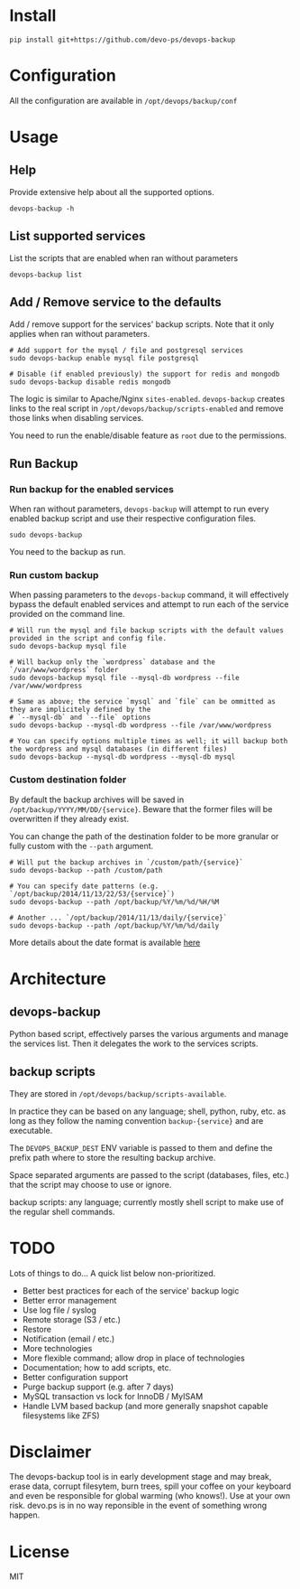# Install

```
pip install git+https://github.com/devo-ps/devops-backup
```

# Configuration

All the configuration are available in `/opt/devops/backup/conf`

# Usage

## Help

Provide extensive help about all the supported options.

```
devops-backup -h
```

## List supported services

List the scripts that are enabled when ran without parameters

```
devops-backup list 
```

## Add / Remove service to the defaults

Add / remove support for the services' backup scripts. Note that it only applies when ran without parameters.

```
# Add support for the mysql / file and postgresql services
sudo devops-backup enable mysql file postgresql

# Disable (if enabled previously) the support for redis and mongodb
sudo devops-backup disable redis mongodb
```

The logic is similar to Apache/Nginx `sites-enabled`. `devops-backup` creates links to the real script in `/opt/devops/backup/scripts-enabled` and remove those links when disabling services.

You need to run the enable/disable feature as `root` due to the permissions.

## Run Backup

### Run backup for the enabled services

When ran without parameters, `devops-backup` will attempt to run every enabled backup script and use their respective configuration files.

```
sudo devops-backup
```

You need to the backup as run.

### Run custom backup

When passing parameters to the `devops-backup` command, it will effectively bypass the default enabled services and attempt to run each of the service provided on the command line.

```
# Will run the mysql and file backup scripts with the default values provided in the script and config file.
sudo devops-backup mysql file

# Will backup only the `wordpress` database and the `/var/www/wordpress` folder
sudo devops-backup mysql file --mysql-db wordpress --file /var/www/wordpress

# Same as above; the service `mysql` and `file` can be ommitted as they are implicitely defined by the 
# `--mysql-db` and `--file` options
sudo devops-backup --mysql-db wordpress --file /var/www/wordpress

# You can specify options multiple times as well; it will backup both the wordpress and mysql databases (in different files)
sudo devops-backup --mysql-db wordpress --mysql-db mysql
```

### Custom destination folder

By default the backup archives will be saved in `/opt/backup/YYYY/MM/DD/{service}`. Beware that the former files will be overwritten if they already exist.

You can change the path of the destination folder to be more granular or fully custom with the `--path` argument.

```
# Will put the backup archives in `/custom/path/{service}`
sudo devops-backup --path /custom/path

# You can specify date patterns (e.g. `/opt/backup/2014/11/13/22/53/{service}`)
sudo devops-backup --path /opt/backup/%Y/%m/%d/%H/%M

# Another ... `/opt/backup/2014/11/13/daily/{service}`
sudo devops-backup --path /opt/backup/%Y/%m/%d/daily
```

More details about the date format is available [here](https://docs.python.org/2/library/datetime.html#strftime-and-strptime-behavior)

# Architecture

## devops-backup

Python based script, effectively parses the various arguments and manage the services list. Then it delegates the work to the services scripts.

## backup scripts

They are stored in `/opt/devops/backup/scripts-available`.

In practice they can be based on any language; shell, python, ruby, etc. as long as they follow the naming convention `backup-{service}` and are executable.

The `DEVOPS_BACKUP_DEST` ENV variable is passed to them and define the prefix path where to store the resulting backup archive.

Space separated arguments are passed to the script (databases, files, etc.) that the script may choose to use or ignore.

backup scripts: any language; currently mostly shell script to make use of the regular shell commands.

# TODO

Lots of things to do... A quick list below non-prioritized.

- Better best practices for each of the service' backup logic
- Better error management
- Use log file / syslog
- Remote storage (S3 / etc.)
- Restore
- Notification (email / etc.)
- More technologies
- More flexible command; allow drop in place of technologies
- Documentation; how to add scripts, etc.
- Better configuration support
- Purge backup support (e.g. after 7 days)
- MySQL transaction vs lock for InnoDB / MyISAM
- Handle LVM based backup (and more generally snapshot capable filesystems like ZFS)

# Disclaimer

The devops-backup tool is in early development stage and may break, erase data, corrupt filesytem, burn trees, spill your coffee on your keyboard and even be responsible for global warming (who knows!). Use at your own risk. devo.ps is in no way reponsible in the event of something wrong happen.

# License

MIT
